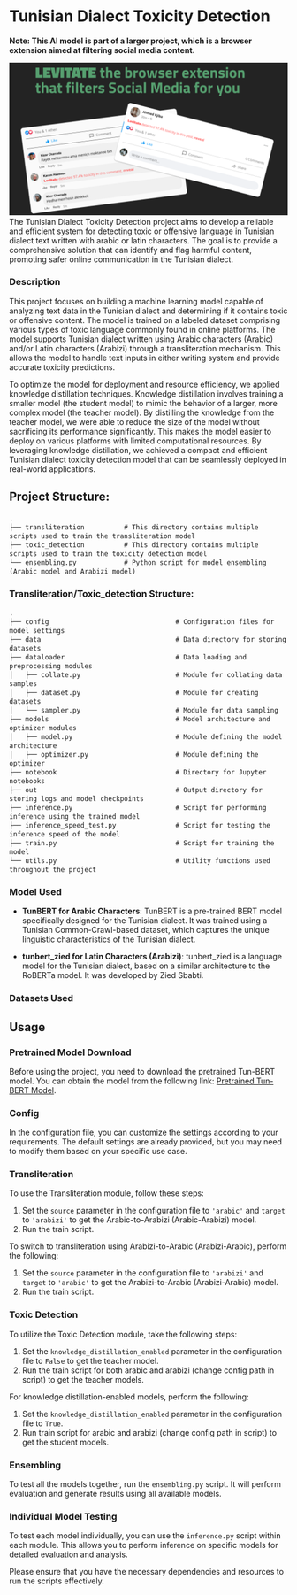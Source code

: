 # Tunisian Dialect Toxicity Detection
**Note: This AI model is part of a larger project, which is a browser extension aimed at filtering social media content.**

![TUNToxic](TUN.png)
The Tunisian Dialect Toxicity Detection project aims to develop a reliable and efficient system for detecting toxic or offensive language in Tunisian dialect text written with arabic or latin characters. The goal is to provide a comprehensive solution that can identify and flag harmful content, promoting safer online communication in the Tunisian dialect.
### Description
This project focuses on building a machine learning model capable of analyzing text data in the Tunisian dialect and determining if it contains toxic or offensive content. The model is trained on a labeled dataset comprising various types of toxic language commonly found in online platforms.
The model supports Tunisian dialect written using Arabic characters (Arabic) and/or Latin characters (Arabizi) through a transliteration mechanism. This allows the model to handle text inputs in either writing system and provide accurate toxicity predictions.

To optimize the model for deployment and resource efficiency, we applied knowledge distillation techniques. Knowledge distillation involves training a smaller model (the student model) to mimic the behavior of a larger, more complex model (the teacher model). By distilling the knowledge from the teacher model, we were able to reduce the size of the model without sacrificing its performance significantly.
This makes the model easier to deploy on various platforms with limited computational resources.
By leveraging knowledge distillation, we achieved a compact and efficient Tunisian dialect toxicity detection model that can be seamlessly deployed in real-world applications.

## Project Structure:
    .                               
    ├── transliteration          # This directory contains multiple scripts used to train the transliteration model
    ├── toxic_detection          # This directory contains multiple scripts used to train the toxicity detection model
    └── ensembling.py            # Python script for model ensembling (Arabic model and Arabizi model)
    
    
### Transliteration/Toxic_detection Structure:

    .
    ├── config                                # Configuration files for model settings
    ├── data                                  # Data directory for storing datasets
    ├── dataloader                            # Data loading and preprocessing modules
    │   ├── collate.py                        # Module for collating data samples
    │   ├── dataset.py                        # Module for creating datasets
    │   └── sampler.py                        # Module for data sampling
    ├── models                                # Model architecture and optimizer modules
    │   ├── model.py                          # Module defining the model architecture
    │   ├── optimizer.py                      # Module defining the optimizer
    ├── notebook                              # Directory for Jupyter notebooks
    ├── out                                   # Output directory for storing logs and model checkpoints
    ├── inference.py                          # Script for performing inference using the trained model
    ├── inference_speed_test.py               # Script for testing the inference speed of the model
    ├── train.py                              # Script for training the model
    └── utils.py                              # Utility functions used throughout the project
    
### Model Used

- **TunBERT for Arabic Characters**: TunBERT is a pre-trained BERT model specifically designed for the Tunisian dialect. It was trained using a Tunisian Common-Crawl-based dataset, which captures the unique linguistic characteristics of the Tunisian dialect.

- **tunbert_zied for Latin Characters (Arabizi)**: tunbert_zied is a language model for the Tunisian dialect, based on a similar architecture to the RoBERTa model. It was developed by Zied Sbabti.

### Datasets Used

## Usage

### Pretrained Model Download
Before using the project, you need to download the pretrained Tun-BERT model. You can obtain the model from the following link: [Pretrained Tun-BERT Model](https://storage.googleapis.com/ext-oss-tunbert-gcp/PyTorch_model/PretrainingBERTFromText--end.ckpt).

### Config
In the configuration file, you can customize the settings according to your requirements. The default settings are already provided, but you may need to modify them based on your specific use case.

### Transliteration
To use the Transliteration module, follow these steps:
1. Set the `source` parameter in the configuration file to `'arabic'` and `target` to `'arabizi'` to get the Arabic-to-Arabizi (Arabic-Arabizi) model.
2. Run the train script.

To switch to transliteration using Arabizi-to-Arabic (Arabizi-Arabic), perform the following:
1. Set the `source` parameter in the configuration file to `'arabizi'` and `target` to `'arabic'` to get the Arabizi-to-Arabic (Arabizi-Arabic) model.
2. Run the train script.

### Toxic Detection
To utilize the Toxic Detection module, take the following steps:
1. Set the `knowledge_distillation_enabled` parameter in the configuration file to `False` to get the teacher model.
2. Run the train script for both arabic and arabizi (change config path in script) to get the teacher models.

For knowledge distillation-enabled models, perform the following:
1. Set the `knowledge_distillation_enabled` parameter in the configuration file to `True`.
2. Run train script for arabic and arabizi (change config path in script) to get the student models.

### Ensembling
To test all the models together, run the `ensembling.py` script. It will perform evaluation and generate results using all available models.

### Individual Model Testing
To test each model individually, you can use the `inference.py` script within each module. This allows you to perform inference on specific models for detailed evaluation and analysis.

Please ensure that you have the necessary dependencies and resources to run the scripts effectively.

